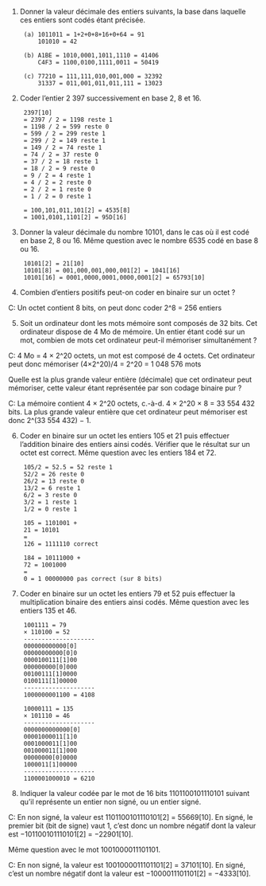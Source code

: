 1. Donner la valeur décimale des entiers suivants, la base dans laquelle ces entiers sont codés étant précisée.

        (a) 1011011 = 1+2+0+8+16+0+64 = 91
            101010 = 42

        (b) A1BE = 1010,0001,1011,1110 = 41406
            C4F3 = 1100,0100,1111,0011 = 50419

        (c) 77210 = 111,111,010,001,000 = 32392
            31337 = 011,001,011,011,111 = 13023

2. Coder l’entier 2 397 successivement en base 2, 8 et 16.

        2397[10] 
        = 2397 / 2 = 1198 reste 1
        = 1198 / 2 = 599 reste 0
        = 599 / 2 = 299 reste 1
        = 299 / 2 = 149 reste 1
        = 149 / 2 = 74 reste 1
        = 74 / 2 = 37 reste 0
        = 37 / 2 = 18 reste 1
        = 18 / 2 = 9 reste 0
        = 9 / 2 = 4 reste 1
        = 4 / 2 = 2 reste 0
        = 2 / 2 = 1 reste 0
        = 1 / 2 = 0 reste 1

        = 100,101,011,101[2] = 4535[8] 
        = 1001,0101,1101[2] = 95D[16]

3. Donner la valeur décimale du nombre 10101, dans le cas où il est codé en base 2, 8 ou 16. Même question avec le nombre 6535 codé en base 8 ou 16.
   
        10101[2] = 21[10] 
        10101[8] = 001,000,001,000,001[2] = 1041[16] 
        10101[16] = 0001,0000,0001,0000,0001[2] = 65793[10]

4. Combien d’entiers positifs peut-on coder en binaire sur un octet ? 
   
C: Un octet contient 8 bits, on peut donc coder 2^8 = 256 entiers

5. Soit un ordinateur dont les mots mémoire sont composés de 32 bits. Cet ordinateur dispose de 4 Mo de mémoire.
Un entier étant codé sur un mot, combien de mots cet ordinateur peut-il mémoriser simultanément ? 

C: 4 Mo = 4 × 2^20 octets, un mot est composé de 4 octets. Cet ordinateur peut donc mémoriser (4×2^20)/4 = 2^20 = 1 048 576 mots

Quelle est la plus grande valeur entière (décimale) que cet ordinateur peut mémoriser, cette valeur étant représentée par son codage binaire pur ? 

C: La mémoire contient 4 × 2^20 octets, c.-à-d. 4 × 2^20 × 8 = 33 554 432 bits. La plus grande valeur entière que cet ordinateur peut mémoriser est donc 2^(33 554 432) − 1.

6. Coder en binaire sur un octet les entiers 105 et 21 puis effectuer l’addition binaire des entiers ainsi codés. Vérifier que le résultat sur un octet est correct. Même question avec les entiers 184 et 72.
    
        105/2 = 52.5 = 52 reste 1
        52/2 = 26 reste 0
        26/2 = 13 reste 0
        13/2 = 6 reste 1
        6/2 = 3 reste 0
        3/2 = 1 reste 1
        1/2 = 0 reste 1
        
        105 = 1101001 +
        21 = 10101
        =
        126 = 1111110 correct

        184 = 10111000 +
        72 = 1001000
        =
        0 = 1 00000000 pas correct (sur 8 bits)

7. Coder en binaire sur un octet les entiers 79 et 52 puis effectuer la multiplication binaire des entiers ainsi codés.
Même question avec les entiers 135 et 46.

        1001111 = 79
        × 110100 = 52
        --------------------
        000000000000[0]
        00000000000[0]0
        0000100111[1]00
        000000000[0]000
        00100111[1]0000
        0100111[1]00000
        --------------------
        1000000001100 = 4108

        10000111 = 135
        × 101110 = 46
        --------------------
        0000000000000[0]
        00001000011[1]0
        0001000011[1]00
        001000011[1]000
        00000000[0]0000
        1000011[1]00000
        --------------------
        1100001000010 = 6210

1. Indiquer la valeur codée par le mot de 16 bits 1101100101110101 suivant qu’il représente un entier non signé, ou un entier signé. 

C: En non signé, la valeur est 1101100101110101[2] = 55669[10]. En signé, le premier bit (bit de signe) vaut 1, c’est donc un nombre négatif dont la valeur est −101100101110101[2] = −22901[10].

Même question avec le mot 1001000011101101.

C: En non signé, la valeur est 1001000011101101[2] = 37101[10]. 
En signé, c’est un nombre négatif dont la valeur est −1000011101101[2] = −4333[10].
   